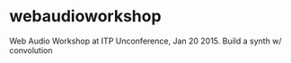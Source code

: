 # webaudioworkshop
Web Audio Workshop at ITP Unconference, Jan 20 2015. Build a synth w/ convolution
